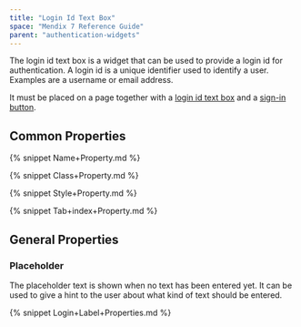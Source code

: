 ```yaml
---
title: "Login Id Text Box"
space: "Mendix 7 Reference Guide"
parent: "authentication-widgets"
---
```



The login id text box is a widget that can be used to provide a login id for authentication. A login id is a unique identifier used to identify a user. Examples are a username or  email address. 

It must be placed on a page together with a [login id text box](login-id-text-box) and a [sign-in button](sign-in-button).

## Common Properties

{% snippet Name+Property.md %}

{% snippet Class+Property.md %}

{% snippet Style+Property.md %}

{% snippet Tab+index+Property.md %}

## General Properties

### Placeholder

The placeholder text is shown when no text has been entered yet. It can be used to give a hint to the user about what kind of text should be entered.

{% snippet Login+Label+Properties.md %}
